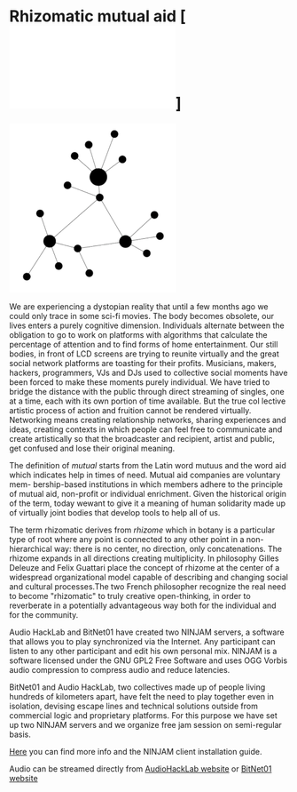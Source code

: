# Rhizomatic mutual aid [![italian](README.md)]

![mutuo-soccorso-rizomatico](mutuo-soccorso-rizomatico.png)

We are experiencing a dystopian reality that until a few months ago we could only
trace in some sci-fi movies.
The body becomes obsolete, our lives enters a purely cognitive dimension. Individuals alternate between the obligation to go to work on platforms with algorithms that calculate the percentage of attention and to find forms of home entertainment.
Our still bodies, in front of LCD screens are trying to reunite virtually and the great social network platforms are toasting for their profits.
Musicians, makers, hackers, programmers, VJs and DJs used to collective social moments have been forced to make these moments purely individual.
We have tried to bridge the distance with the public through direct streaming of
singles, one at a time, each with its own portion of time available. But the true col
lective artistic process of action and fruition cannot be rendered virtually.
Networking means creating relationship networks, sharing experiences and ideas,
creating contexts in which people can feel free to communicate and create artistically so that the broadcaster and recipient, artist and public, get confused and lose their original meaning.

The definition of _mutual_ starts from the Latin word mutuus and the word aid which indicates help in times of need. Mutual aid companies are voluntary mem-
bership-based institutions in which members adhere to the principle of mutual aid, non-profit or individual enrichment. Given the historical origin of the term, today wewant to give it a meaning of human solidarity made up of virtually joint bodies that develop tools to help all of us.

The term rhizomatic derives from _rhizome_ which in botany is a particular type of root where any point is connected to any other point in a non-hierarchical way:
there is no center, no direction, only concatenations. The rhizome expands in all directions creating multiplicity. In philosophy Gilles Deleuze and Felix
Guattari place the concept of rhizome at the center of a widespread organizational model capable of describing and changing social and cultural processes.The two French philosopher recognize the real need to become "rhizomatic" to truly creative open-thinking, in order to reverberate in a potentially advantageous way both for the individual and for the community.

Audio HackLab and BitNet01 have created two NINJAM servers, a software that allows you to play synchronized via the Internet. Any participant can listen to any other participant and edit his own personal mix. NINJAM is a software licensed under the GNU GPL2 Free Software and uses
OGG Vorbis audio compression to compress audio and reduce latencies.

BitNet01 and Audio HackLab, two collectives made up of people living hundreds of kilometers apart, have felt the need to play together even in isolation, devising escape lines and technical solutions outside from commercial logic and proprietary platforms. For this purpose we have set up two NINJAM servers and we organize free jam session on semi-regular basis. 

[Here](ninjam/ninjam_installation_guide.md) you can find more info and the NINJAM client installation guide.

Audio can be streamed directly from [AudioHackLab website](https://audiohacklab.org/live/) or [BitNet01 website](https://bit-01.net/live/)
